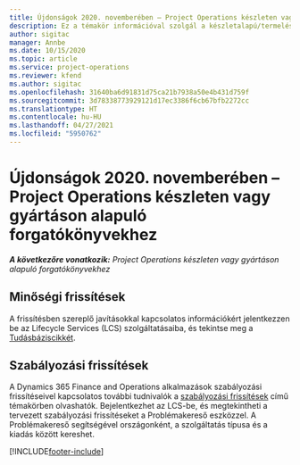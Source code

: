 ```yaml
---
title: Újdonságok 2020. novemberében – Project Operations készleten vagy gyártáson alapuló forgatókönyvekhez
description: Ez a témakör információval szolgál a készletalapú/termelésalapú forgatókönyvek projektjeihez tartozó minőségi frissítésekről, amelyek a Project Operations 2020. novemberi kiadásában váltak elérhetővé.
author: sigitac
manager: Annbe
ms.date: 10/15/2020
ms.topic: article
ms.service: project-operations
ms.reviewer: kfend
ms.author: sigitac
ms.openlocfilehash: 31640ba6d91831d75ca21b7938a50e4b431d759f
ms.sourcegitcommit: 3d78338773929121d17ec3386f6cb67bfb2272cc
ms.translationtype: HT
ms.contentlocale: hu-HU
ms.lasthandoff: 04/27/2021
ms.locfileid: "5950762"
---
```

# <a name="whats-new-november-2020---project-operations-for-stockedproduction-based-scenarios"></a>Újdonságok 2020. novemberében – Project Operations készleten vagy gyártáson alapuló forgatókönyvekhez

_**A következőre vonatkozik:** Project Operations készleten vagy gyártáson alapuló forgatókönyvekhez_

## <a name="quality-updates"></a>Minőségi frissítések

A frissítésben szereplő javításokkal kapcsolatos információkért jelentkezzen be az Lifecycle Services (LCS) szolgáltatásaiba, és tekintse meg a [Tudásbáziscikkét](https://fix.lcs.dynamics.com/Issue/Details?bugId=488609&amp;dbType=3&amp;qc=8251e8e1d5e2386de850599926c1adc3fec8e2ba25308036d22cdfe0a1c28fc7).

## <a name="regulatory-updates"></a>Szabályozási frissítések

A Dynamics 365 Finance and Operations alkalmazások szabályozási frissítéseivel kapcsolatos további tudnivalók a [szabályozási frissítések](/dynamics365/finance/localizations/regulatory-updates) című témakörben olvashatók. Bejelentkezhet az LCS-be, és megtekintheti a tervezett szabályozási frissítéseket a Problémakereső eszközzel. A Problémakereső segítségével országonként, a szolgáltatás típusa és a kiadás között kereshet.


[!INCLUDE[footer-include](../../includes/footer-banner.md)]